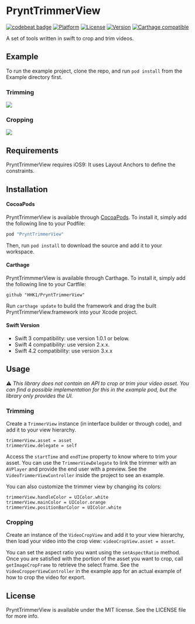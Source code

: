 # PryntTrimmerView

[![codebeat badge](https://codebeat.co/badges/ac008534-7f30-4b04-8434-0c6d69251e4b)](https://codebeat.co/projects/github-com-prynt-prynttrimmerview-master)
[![Platform](https://img.shields.io/cocoapods/p/PryntTrimmerView.svg?style=flat)](http://cocoapods.org/pods/PryntTrimmerView)
[![License](https://img.shields.io/cocoapods/l/PryntTrimmerView.svg?style=flat)](http://cocoapods.org/pods/PryntTrimmerView)
[![Version](https://img.shields.io/cocoapods/v/PryntTrimmerView.svg?style=flat)](http://cocoapods.org/pods/PryntTrimmerView)
[![Carthage compatible](https://img.shields.io/badge/Carthage-compatible-4BC51D.svg?style=flat)](https://github.com/Carthage/Carthage)

A set of tools written in swift to crop and trim videos.


## Example

To run the example project, clone the repo, and run `pod install` from the Example directory first.

### Trimming

![](https://media.giphy.com/media/GwZGkLiKxZcTm/giphy.gif)

### Cropping

![](https://media.giphy.com/media/10FsDfHS7616XC/giphy.gif)

## Requirements

PryntTrimmerView requires iOS9: It uses Layout Anchors to define the constraints.

## Installation

#### CocoaPods

PryntTrimmerView is available through [CocoaPods](http://cocoapods.org). To install
it, simply add the following line to your Podfile:

```ruby
pod "PryntTrimmerView"
```

Then, run `pod install` to download the source and add it to your workspace. 

#### Carthage

PryntTrimmmerView is available through Carthage. To install
it, simply add the following line to your Cartfile:

```
github "HHK1/PryntTrimmerView"
```

Run `carthage update` to build the framework and drag the built PryntTrimmerView.framework into your Xcode project.

#### Swift Version

- Swift 3 compatibility: use version 1.0.1 or below.
- Swift 4 compatibility: use version 2.x.x.
- Swift 4.2 compatibility: use version 3.x.x

## Usage

:warning: _This library does not contain an API to crop or trim your video asset. You can find a possible implementation for this in the example pod, but the library only provides the UI._ 

### Trimming

Create a `TrimmerView` instance (in interface builder or through code), and add it to your view hierarchy.

```
trimmerView.asset = asset
trimmerView.delegate = self
```

Access the `startTime` and `endTime` property to know where to trim your asset. You can use the `TrimmerViewDelegate` to link the trimmer with an `AVPlayer` and provide the end user with a preview. See the `VideoTrimmerViewController` inside the project to see an example.

You can also customize the trimmer view by changing its colors:
```
trimmerView.handleColor = UIColor.white
trimmerView.mainColor = UIColor.orange
trimmerView.positionBarColor = UIColor.white
```

### Cropping

Create an instance of the `VideoCropView` and add it to your view hierarchy, then load your video into the crop view: `videoCropView.asset = asset`.

You can set the aspect ratio you want using the `setAspectRatio` method. Once you are satisfied with the portion of the asset you want to crop, call `getImageCropFrame` to retrieve the select frame. See the `VideoCropperViewController` in the example app for an actual example of how to crop the video for export.

## License

PryntTrimmerView is available under the MIT license. See the LICENSE file for more info.
